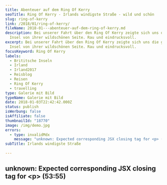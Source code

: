 ```yaml
---
title: Abenteuer auf dem Ring Of Kerry
seoTitle: Ring Of Kerry - Irlands windigste Straße - wild und schön
slug: ring-of-kerry
link: /2018/01/ring-of-kerry/
fileName: 2018-01---abenteuer-auf-dem-ring-of-kerry.md
description: Bei unserer Fahrt über den Ring Of Kerry zeigte sich uns die grüne
  Insel von ihrer wildschönen Seite. Rau und eindrucksvoll.
excerpt: Bei unserer Fahrt über den Ring Of Kerry zeigte sich uns die grüne
  Insel von ihrer wildschönen Seite. Rau und eindrucksvoll.
focusKeyword: Ring Of Kerry
labels:
  - Brititsche Inseln
  - Irland
  - Irland2017
  - Reisblog
  - Reisen
  - Ring Of Kerry
  - travelling
type: Galerie mit Bild
typeName: Galerie mit Bild
date: 2018-01-03T22:42:42.000Z
status: publish
isWerbung: false
isAffiliate: false
thumbnailId: "18770"
image: /img/demo.jpg
errors:
  - type: invalidMdx
    message: "unknown: Expected corresponding JSX closing tag for <p> (53:55)"
subTitle: Irlands windigste Straße
  
---
```


## unknown: Expected corresponding JSX closing tag for &lt;p> (53:55)

<!--
**Irland ist nicht nur grün und gemütlich. Die Insel ist auch windig. Die volle
Breitseite bekamen wir auf unserer Fahrt über den Skellig Ring und den Ring of
Kerry in Richtung Dingle Halbinsel ab.**

Die Landschaft zeigte sich uns am 10. September bei wechselhaftem Wetter
wildschön und abwechslungsreich.

Besonders stark wehte die Brise an den Kerry Cliffs. Hier erlebte ich den
stärksten Wind, den ich bisher gekannt hatte. Sogar stärker als bei Lands End.

## Ring Of Kerry - Papageientaucher und Pferde

Leider war es bedeckt, weshalb wir die Puffins, hierzulande als Papageientaucher
bekannt, leider nur auf den Hinweisschildern bewundern konnten. Dafür begegneten
uns einige wirklich prachtvolle Pferde.

Beim Aufstieg vom Parkplatz zu den Klippen wehte der Wind so stark, dass man
sich ein paar Mal auf den Boden kauern musste. Ein Teil des Fußweges entlang der
Klippen war sogar abgesperrt, um Unfälle zu vermeiden.

## 179 Kilometer Panoramastraße

Der Ring Of Kerry zieht sich für 179 Kilometer an der Küste des Irischen County
Kerry entlang. Daher hat die Panoramastraße ihren Namen.

Von großen Fahrzeugen wie Reisebussen und LKW darf der Ring Of Kerry bis heute
nur in eine Richtung befahren werden, da die Durchfahrten an einigen Stellen
sehr eng sind.

Der Ring Of Kerry wird von zahlreichen Sehenswürdigkeiten gesäumt, was ihn für
Reisende besonders attraktiv macht. Im Norden grenzt der Ring an die
Dingle-Halbinsel, im Süden an die Beara-Halbinsel.

## Ein Song für Euch - Rock 'n' Roll

Weil es gerade so schön passt und weil es eigentlich auch gar nicht passt, hier
noch ein schöner Song. Man kann ihn ganz besonders gut auf Roadtrips hören und
mitsingen. Oder beim Stöbern in Reiseerinnerungen. Oder einfach so.

<blockquote>
## Ring Of Fire
### Johnny Cash
Love is a burning thing
And it makes a fiery ring
Bound by wild desire
I fell in to a ring of fire

I fell in to a burning ring of fire I went down, down, down And the flames went
higher

And it burns, burns, burns The ring of fire The ring of fire

I fell in to a burning ring of fire I went down, down, down And the flames went
higher And it burns, burns, burns The ring of fire The ring of fire

The taste of love is sweet When hearts like ours meet I fell for you like a
child Oh, but the fire went wild

I fell in to a burning ring of fire I went down, down, down And the flames went
higher

And it burns, burns, burns The ring of fire The ring of fire

I fell into a burning ring of fire I went down, down, down And the flames went
higher And it burns, burns, burns The ring of fire The ring of fire And it
burns, burns, burns The ring of fire The ring of fire</blockquote>

[myflickr tag="anneringofkerry2017"]

## Wegweiser Irland 2017

1.  [Möwen in Dublin](/2017/10/moewen-in-dublin/)
1.  [Spaziergang durch Dublin](/2017/10/kleiner-spaziergang-durch-dublin/)
1.  [Guinness ist vegan - Unser Besuch in der St. James Gate Brewery](/2017/10/guinness-ist-vegan-brauerei-besuch/)
1.  [Bunte Insel Irland - Farbenfrohe Details in Kilkenny](/2017/11/kilkenny-bunte-insel-irland/)
1.  [Kilkenny Castle - Ein Schloss mit vielen Gesichtern](/2017/11/kilkenny-castle/)
1.  [Rock Of Cashel - Ein geschichtsträchtiger Ort](/2017/11/rock-of-cashel/)
1.  [Cork - Technik und Tradition](/2017/12/cork/)
1.  Abenteuer auf dem Ring Of Kerry
1.  [Muckross House und Torc Waterfall](/2018/02/muckross-house-und-torc-waterfall-irland/)
1.  [Inch Beach - Traumstrand auf der Dingle Halbinsel](/2018/02/lieblingsstrand-inch-beach/)
1.  [Limerick - Fünf Zeilen Spaß und eine Stadt in Irland](/2018/02/limerick/)
1.  [Das Ende des Regenbogens - Eine Irische Sage](/2018/02/das-ende-des-regenbogens/)
1.  [Da Vincenzo Limerick - Irlands beste vegane Steinofenpizza](/2018/03/da-vincenzo-limerick/)
1.  [Dingle - Buntes Städtchen am Atlantik](/2018/03/dingle/)
1.  [Curraghchase Caravan &amp; Camp Site - Kilcornan](/2018/03/curraghchase-caravan-camp-site/)
1.  [Bunratty Castle - Normannische Burg und Publikumsmagnet](/2018/03/bunratty-castle/)
1.  [Cliffs Of Moher](/2018/04/cliffs-of-moher/)
1.  [Fitzpatrick's Pub Doolin](/2018/04/fitzpatricks-pub-doolin/)
1.  [Doolin - Sehnsuchtsort am Atlantik](/2018/04/doolin/)
1.  [Burren und Poulnabrone Dolmen](/2018/04/poulnabrone-dolmen-burren/)
1.  [Galway - Kunst, Kultur und Livemusik](/2018/04/galway/)
1.  [The Lighthouse Tea Room Galway](/2018/05/the-lighthouse-tea-room-galway/)
1.  [Birds of Westport](/2018/05/birds-of-westport/)
1.  [Sky Loop Road](/2018/05/sky-loop-road-clifden/)
1.  [Irischer Traumstrand](/2018/05/irischer-traumstrand/)
1.  [Connemara National Park](/2018/05/connemara-national-park/)
1.  [Kylemore Abbey](/2018/05/kylemore-abbey/)

-->

  